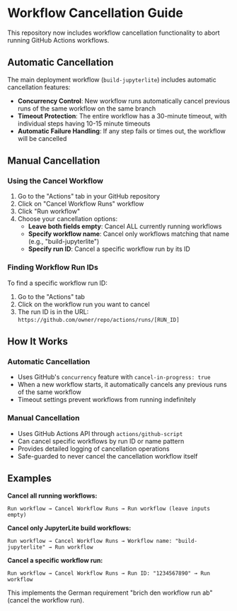 # Workflow Cancellation Guide

This repository now includes workflow cancellation functionality to abort running GitHub Actions workflows.

## Automatic Cancellation

The main deployment workflow (`build-jupyterlite`) includes automatic cancellation features:

- **Concurrency Control**: New workflow runs automatically cancel previous runs of the same workflow on the same branch
- **Timeout Protection**: The entire workflow has a 30-minute timeout, with individual steps having 10-15 minute timeouts
- **Automatic Failure Handling**: If any step fails or times out, the workflow will be cancelled

## Manual Cancellation

### Using the Cancel Workflow

1. Go to the "Actions" tab in your GitHub repository
2. Click on "Cancel Workflow Runs" workflow
3. Click "Run workflow"
4. Choose your cancellation options:
   - **Leave both fields empty**: Cancel ALL currently running workflows
   - **Specify workflow name**: Cancel only workflows matching that name (e.g., "build-jupyterlite")
   - **Specify run ID**: Cancel a specific workflow run by its ID

### Finding Workflow Run IDs

To find a specific workflow run ID:
1. Go to the "Actions" tab
2. Click on the workflow run you want to cancel
3. The run ID is in the URL: `https://github.com/owner/repo/actions/runs/[RUN_ID]`

## How It Works

### Automatic Cancellation
- Uses GitHub's `concurrency` feature with `cancel-in-progress: true`
- When a new workflow starts, it automatically cancels any previous runs of the same workflow
- Timeout settings prevent workflows from running indefinitely

### Manual Cancellation
- Uses GitHub Actions API through `actions/github-script`
- Can cancel specific workflows by run ID or name pattern
- Provides detailed logging of cancellation operations
- Safe-guarded to never cancel the cancellation workflow itself

## Examples

**Cancel all running workflows:**
```
Run workflow → Cancel Workflow Runs → Run workflow (leave inputs empty)
```

**Cancel only JupyterLite build workflows:**
```
Run workflow → Cancel Workflow Runs → Workflow name: "build-jupyterlite" → Run workflow
```

**Cancel a specific workflow run:**
```
Run workflow → Cancel Workflow Runs → Run ID: "1234567890" → Run workflow
```

This implements the German requirement "brich den workflow run ab" (cancel the workflow run).